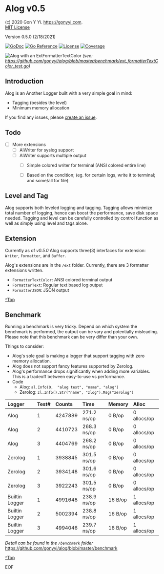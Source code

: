 # Alog v0.5

(c) 2020 Gon Y Yi. <https://gonyyi.com>.  
[MIT License](https://raw.githubusercontent.com/gonyyi/alog/master/LICENSE)

Version 0.5.0 (2/18/2021)

[![GoDoc](https://godoc.org/github.com/gonyyi/alog?status.svg)](https://godoc.org/github.com/gonyyi/alog)
[![Go Reference](https://pkg.go.dev/badge/github.com/gonyyi/alog.svg)](https://pkg.go.dev/github.com/gonyyi/alog@v0.5.0)
[![License](http://img.shields.io/badge/license-MIT-red.svg?style=flat)](https://raw.githubusercontent.com/gonyyi/alog/master/LICENSE)
[![Coverage](http://gocover.io/_badge/github.com/gonyyi/alog)](http://gocover.io/github.com/gonyyi/alog)

![Alog with an ExtFormatterTextColor](https://gonyyi.github.io/alog/images/screenshot1.png)
_(see: <https://github.com/gonyyi/alog/blob/master/benchmark/ext_formatterTextColor_test.go>)_


## Introduction

Alog is an Another Logger built with a very simple goal in mind:

- Tagging (besides the level)
- Minimum memory allocation

If you find any issues, please [create an issue](https://github.com/gonyyi/alog/issues/new).


## Todo

- [ ] More extensions
    - [ ] AlWriter for syslog support
    - [ ] AlWriter supports multiple output
        - [ ] Simple colored writer for terminal (ANSI colored entire line)
        - [ ] Based on the condition; (eg. for certain logs, write it to terminal; and some/all for file)


## Level and Tag 

Alog supports both leveled logging and tagging. Tagging allows minimize total number of logging,
hence can boost the performance, save disk space needed. Tagging and level can be carefully controlled by
control function as well as simply using level and tags alone.


## Extension

Currently as of _v0.5.0_ Alog supports three(3) interfaces for extension: `Writer`, `Formatter`, and `Buffer`.

Alog's extensions are in the `/ext` folder. Currently, there are 3 formatter extensions written.

- `FormatterTextColor`: ANSI colored terminal output 
- `FormatterText`: Regular text based log output
- `FormatterJSON`: JSON output

[^Top](#alog)


## Benchmark

Running a benchmark is very tricky. Depend on which system the benchmark is performed, the output can be vary and 
potentially misleading. Please note that this benchmark can be very differ than your own.

Things to consider:

- Alog's sole goal is making a logger that support tagging with zero memory allocation.
- Alog does not support fancy features supported by Zerolog.
- Alog's performance drops significantly when adding more variables. 
  This is a tradeoff between easy-to-use vs performance.  
- Code
    - Alog:    `al.Info(0,  "alog test", "name", "alog")`
	- Zerolog: `zl.Info().Str("name", "zlog").Msg("zerolog")`

| Logger         | Test# | Counts  | Time        | Memory  | Alloc       |
|:---------------|:------|:--------|:------------|:--------|:------------|
| Alog           | 1     | 4247889 | 271.2 ns/op | 0 B/op  | 0 allocs/op |
| Alog           | 2     | 4410723 | 268.3 ns/op | 0 B/op  | 0 allocs/op |
| Alog           | 3     | 4404769 | 268.2 ns/op | 0 B/op  | 0 allocs/op |
| Zerolog        | 1     | 3938845 | 301.5 ns/op | 0 B/op  | 0 allocs/op |
| Zerolog        | 2     | 3934148 | 301.6 ns/op | 0 B/op  | 0 allocs/op |
| Zerolog        | 3     | 3922243 | 301.5 ns/op | 0 B/op  | 0 allocs/op |
| Builtin Logger | 1     | 4991648 | 238.9 ns/op | 16 B/op | 1 allocs/op |
| Builtin Logger | 2     | 5002394 | 238.8 ns/op | 16 B/op | 1 allocs/op |
| Builtin Logger | 3     | 4994046 | 239.7 ns/op | 16 B/op | 1 allocs/op |

_Detail can be found in the `/benchmark` folder_ <https://github.com/gonyyi/alog/blob/master/benchmark>


[^Top](#alog)


EOF
